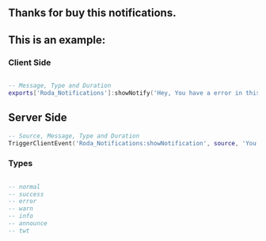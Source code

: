 ## Thanks for buy this notifications.

## This is an example: 

### Client Side

```lua

-- Message, Type and Duration
exports['Roda_Notifications']:showNotify('Hey, You have a error in this notification :(', 'error', 4000)

```


## Server Side


```lua
-- Source, Message, Type and Duration
TriggerClientEvent('Roda_Notifications:showNotification', source, 'You bought a weapon!', 'success', 3000)
```

### Types

```lua

-- normal
-- success
-- error
-- warn
-- info
-- announce
-- twt

```